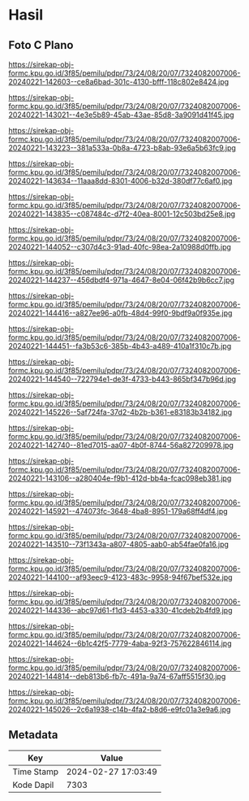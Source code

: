 # Hasil

## Foto C Plano

https://sirekap-obj-formc.kpu.go.id/3f85/pemilu/pdpr/73/24/08/20/07/7324082007006-20240221-142603--ce8a6bad-301c-4130-bfff-118c802e8424.jpg

https://sirekap-obj-formc.kpu.go.id/3f85/pemilu/pdpr/73/24/08/20/07/7324082007006-20240221-143021--4e3e5b89-45ab-43ae-85d8-3a9091d41f45.jpg

https://sirekap-obj-formc.kpu.go.id/3f85/pemilu/pdpr/73/24/08/20/07/7324082007006-20240221-143223--381a533a-0b8a-4723-b8ab-93e6a5b63fc9.jpg

https://sirekap-obj-formc.kpu.go.id/3f85/pemilu/pdpr/73/24/08/20/07/7324082007006-20240221-143634--11aaa8dd-8301-4006-b32d-380df77c6af0.jpg

https://sirekap-obj-formc.kpu.go.id/3f85/pemilu/pdpr/73/24/08/20/07/7324082007006-20240221-143835--c087484c-d7f2-40ea-8001-12c503bd25e8.jpg

https://sirekap-obj-formc.kpu.go.id/3f85/pemilu/pdpr/73/24/08/20/07/7324082007006-20240221-144052--c307d4c3-91ad-40fc-98ea-2a10988d0ffb.jpg

https://sirekap-obj-formc.kpu.go.id/3f85/pemilu/pdpr/73/24/08/20/07/7324082007006-20240221-144237--456dbdf4-971a-4647-8e04-06f42b9b6cc7.jpg

https://sirekap-obj-formc.kpu.go.id/3f85/pemilu/pdpr/73/24/08/20/07/7324082007006-20240221-144416--a827ee96-a0fb-48d4-99f0-9bdf9a0f935e.jpg

https://sirekap-obj-formc.kpu.go.id/3f85/pemilu/pdpr/73/24/08/20/07/7324082007006-20240221-144451--fa3b53c6-385b-4b43-a489-410a1f310c7b.jpg

https://sirekap-obj-formc.kpu.go.id/3f85/pemilu/pdpr/73/24/08/20/07/7324082007006-20240221-144540--722794e1-de3f-4733-b443-865bf347b96d.jpg

https://sirekap-obj-formc.kpu.go.id/3f85/pemilu/pdpr/73/24/08/20/07/7324082007006-20240221-145226--5af724fa-37d2-4b2b-b361-e83183b34182.jpg

https://sirekap-obj-formc.kpu.go.id/3f85/pemilu/pdpr/73/24/08/20/07/7324082007006-20240221-142740--81ed7015-aa07-4b0f-8744-56a827209978.jpg

https://sirekap-obj-formc.kpu.go.id/3f85/pemilu/pdpr/73/24/08/20/07/7324082007006-20240221-143106--a280404e-f9b1-412d-bb4a-fcac098eb381.jpg

https://sirekap-obj-formc.kpu.go.id/3f85/pemilu/pdpr/73/24/08/20/07/7324082007006-20240221-145921--474073fc-3648-4ba8-8951-179a68ff4df4.jpg

https://sirekap-obj-formc.kpu.go.id/3f85/pemilu/pdpr/73/24/08/20/07/7324082007006-20240221-143510--73f1343a-a807-4805-aab0-ab54fae0fa16.jpg

https://sirekap-obj-formc.kpu.go.id/3f85/pemilu/pdpr/73/24/08/20/07/7324082007006-20240221-144100--af93eec9-4123-483c-9958-94f67bef532e.jpg

https://sirekap-obj-formc.kpu.go.id/3f85/pemilu/pdpr/73/24/08/20/07/7324082007006-20240221-144336--abc97d61-f1d3-4453-a330-41cdeb2b4fd9.jpg

https://sirekap-obj-formc.kpu.go.id/3f85/pemilu/pdpr/73/24/08/20/07/7324082007006-20240221-144624--6b1c42f5-7779-4aba-92f3-757622846114.jpg

https://sirekap-obj-formc.kpu.go.id/3f85/pemilu/pdpr/73/24/08/20/07/7324082007006-20240221-144814--deb813b6-fb7c-491a-9a74-67aff5515f30.jpg

https://sirekap-obj-formc.kpu.go.id/3f85/pemilu/pdpr/73/24/08/20/07/7324082007006-20240221-145026--2c6a1938-c14b-4fa2-b8d6-e9fc01a3e9a6.jpg


## Metadata

| Key        | Value               |
| ---------- | ------------------- |
| Time Stamp | 2024-02-27 17:03:49 |
| Kode Dapil | 7303                |



